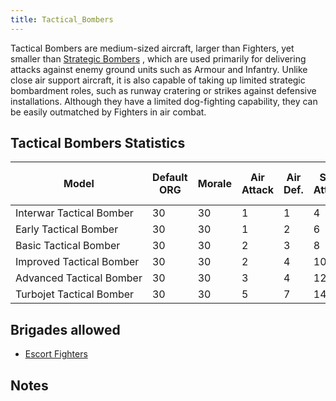 ```yaml
---
title: Tactical_Bombers
---
```

 Tactical Bombers are medium-sized aircraft, larger than Fighters, yet smaller than [Strategic Bombers](/wiki/Strategic_Bombers "Strategic Bombers") , which are used primarily for delivering attacks against enemy ground units such as Armour and Infantry. Unlike close air support aircraft, it is also capable of taking up limited strategic bombardment roles, such as runway cratering or strikes against defensive installations. Although they have a limited dog-fighting capability, they can be easily outmatched by Fighters in air combat.

Tactical Bombers Statistics
---------------------------

| Model | Default ORG | Morale | Air Attack | Air Def. | Soft Attack | Hard Attack | Naval Attack | Strat Attack | Surface Def | Air Detect | Surface Detect |  | Cost | Build-time | Man-power | Max Speed | Supply Cons. | Fuel Cons. | Range | rans Cap. | Upgrade Time Factor | Upgrade Cost Factor |
| --- | --- | --- | --- | --- | --- | --- | --- | --- | --- | --- | --- | --- | --- | --- | --- | --- | --- | --- | --- | --- | --- | --- |
| Interwar Tactical Bomber | 30 | 30 | 1 | 1 | 4 | 0 | 1 | 3 | 3 | 0 | 1 |  | 11 | 160 | 2 | 180 | 1.5 | 3 | 400 |  | 1.0 | 1.0 |
| Early Tactical Bomber | 30 | 30 | 1 | 2 | 6 | 2 | 2 | 3 | 4 | 0 | 1 |  | 13 | 180 | 2 | 200 | 1.7 | 3 | 500 |  | 0.5 | 1.0 |
| Basic Tactical Bomber | 30 | 30 | 2 | 3 | 8 | 3 | 3 | 5 | 6 | 1 | 2 |  | 15 | 180 | 2 | 300 | 1.9 | 3.1 | 600 |  | 0.5 | 1.0 |
| Improved Tactical Bomber | 30 | 30 | 2 | 4 | 10 | 4 | 4 | 8 | 10 | 1 | 2 |  | 18 | 180 | 3 | 350 | 2.1 | 3.2 | 700 |  | 0.5 | 1.0 |
| Advanced Tactical Bomber | 30 | 30 | 3 | 4 | 12 | 6 | 5 | 12 | 14 | 1 | 2 |  | 22 | 180 | 3 | 400 | 2.3 | 3.5 | 800 |  | 0.5 | 1.0 |
| Turbojet Tactical Bomber | 30 | 30 | 5 | 7 | 14 | 8 | 6 | 14 | 18 | 1 | 2 |  | 27 | 180 | 2 | 650 | 3.2 | 4 | 1100 |  | 0.5 | 1.0 |

Brigades allowed
----------------

*   [Escort Fighters](/wiki/Escort_Fighters "Escort Fighters")

Notes
-----